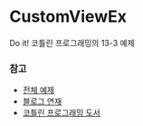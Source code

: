 # CustomViewEx

Do it! 코틀린 프로그래밍의 13-3 예제

### 참고

 - [전체 예제](https://github.com/acaroom/kotlin)
 - [블로그 연재](https://acaroom.net/en/blog/youngdeok/do-it-kotlin-programming)
 - [코틀린 프로그래밍 도서](http://www.yes24.com/Product/Goods/74035266)

